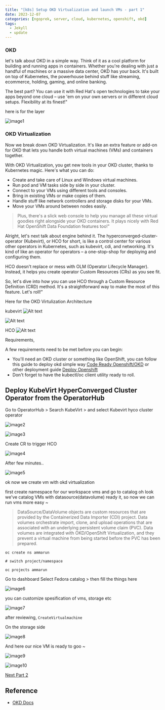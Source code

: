 ```yaml
---
title: "[k8s] Setup OKD Virtualization and launch VMs - part 1"
date: 2023-12-07
categories: [ngoprek, server, cloud, kubernetes, openshift, okd]
tags:
  - Jekyll
  - update
---
```


### OKD 
let's talk about OKD in a simple way. Think of it as a cool platform for building and running apps in containers. Whether you're dealing with just a handful of machines or a massive data center, OKD has your back. It's built on top of Kubernetes, the powerhouse behind stuff like streaming, ecommerce, holding, gaming, and online banking.

The best part? You can use it with Red Hat's open technologies to take your apps beyond one cloud – use 'em on your own servers or in different cloud setups. Flexibility at its finest!"

here is for the layer 

![image1](https://raw.githubusercontent.com/ammarun11/ammarun11.github.io/master/static/img/_posts/okd1.png)

### OKD Virtualization 

Now we break down OKD Virtualization. It's like an extra feature or add-on for OKD that lets you handle both virtual machines (VMs) and containers together.

With OKD Virtualization, you get new tools in your OKD cluster, thanks to Kubernetes magic. Here's what you can do:

- Create and take care of Linux and Windows virtual machines.
- Run pod and VM tasks side by side in your cluster.
- Connect to your VMs using different tools and consoles.
- Bring in existing VMs or make copies of them.
- Handle stuff like network controllers and storage disks for your VMs.
- Move your VMs around between nodes easily.

> Plus, there's a slick web console to help you manage all these virtual goodies right alongside your OKD containers. It plays nicely with Red Hat OpenShift Data Foundation features too!"

Alright, let's next talk about engine behind it. The hyperconverged-cluster-operator (Kubevirt), or HCO for short, is like a control center for various other operators in Kubernetes, such as kubevirt, cdi, and networking. It's kind of like an operator for operators – a one-stop-shop for deploying and configuring them.

HCO doesn't replace or mess with OLM (Operator Lifecycle Manager). Instead, it helps you create operator Custom Resources (CRs) as you see fit.

So, let's dive into how you can use HCO through a Custom Resource Definition (CRD) method. It's a straightforward way to make the most of this feature. Let's roll!"

Here for the OKD Virtulization Architecture

kubevirt
![Alt text](https://raw.githubusercontent.com/ammarun11/ammarun11.github.io/master/static/img/_posts/image-1.png)

![Alt text](https://raw.githubusercontent.com/ammarun11/ammarun11.github.io/master/static/img/_posts/image-2.png)

HCO
![Alt text](https://raw.githubusercontent.com/ammarun11/ammarun11.github.io/master/static/img/_posts/image.png)

Requirements,

A few requirements need to be met before you can begin:

- You'll need an OKD cluster or something like OpenShift, you can follow this guide to deploy okd simple way [Code Ready Openshift/OKD](https://ammarun.my.id/ngoprek/server/cloud/openshift/container/Setup-Openshift-Codeready) or other deployment guide [Deploy Openshift](https://ammarun.my.id/ngoprek/server/cloud/kubernetes/openshift/deploy-openshift-cluster/)
- Don't forget to have the kubectl/oc client utility ready to roll.

## Deploy KubeVirt HyperConverged Cluster Operator from the OperatorHub

Go to OperatorHub > Search KubeVirt > and select Kubevirt hyco cluster operator 

![image2](https://raw.githubusercontent.com/ammarun11/ammarun11.github.io/master/static/img/_posts/okd2.png)

![image3](https://raw.githubusercontent.com/ammarun11/ammarun11.github.io/master/static/img/_posts/okd3.png)

Create CR to trigger HCO 

![image4](https://raw.githubusercontent.com/ammarun11/ammarun11.github.io/master/static/img/_posts/okd4.png)

After few minutes..

![image5](https://raw.githubusercontent.com/ammarun11/ammarun11.github.io/master/static/img/_posts/okd5.png)

ok now we create vm with okd virtualization 

first create namespace for our workspace vms and go to catalog 
oh look we've catalog VMs with datasource(datavolume) ready it, so now we can run vms more easy ~
> DataSource/DataVolume objects are custom resources that are provided by the Containerized Data Importer (CDI) project. Data volumes orchestrate import, clone, and upload operations that are associated with an underlying persistent volume claim (PVC). Data volumes are integrated with OKD/OpenShift Virtualization, and they prevent a virtual machine from being started before the PVC has been prepared.

```
oc create ns ammarun

# switch project/namespace

oc projects ammarun
```

Go to dashboard 
Select Fedora catalog > then fill the things here 

![image6](https://raw.githubusercontent.com/ammarun11/ammarun11.github.io/master/static/img/_posts/okd6.png)

you can customize spesification of vms, storage etc 

![image7](https://raw.githubusercontent.com/ammarun11/ammarun11.github.io/master/static/img/_posts/okd7.png)

after reviewing, `CreateVirtualmachine`

On the storage side

![image8](https://raw.githubusercontent.com/ammarun11/ammarun11.github.io/master/static/img/_posts/okd8.png)

And here our nice VM is ready to goo ~

![image9](https://raw.githubusercontent.com/ammarun11/ammarun11.github.io/master/static/img/_posts/okd9.png)

![image10](https://raw.githubusercontent.com/ammarun11/ammarun11.github.io/master/static/img/_posts/okd10.png)

[Next Part 2](https://ammarun.my.id/ngoprek/server/cloud/kubernetes/openshift/okd/OKD-virtualization-part2/)

## Reference

-   [OKD Docs](https://docs.okd.io/4.13/virt/about-virt.html)
